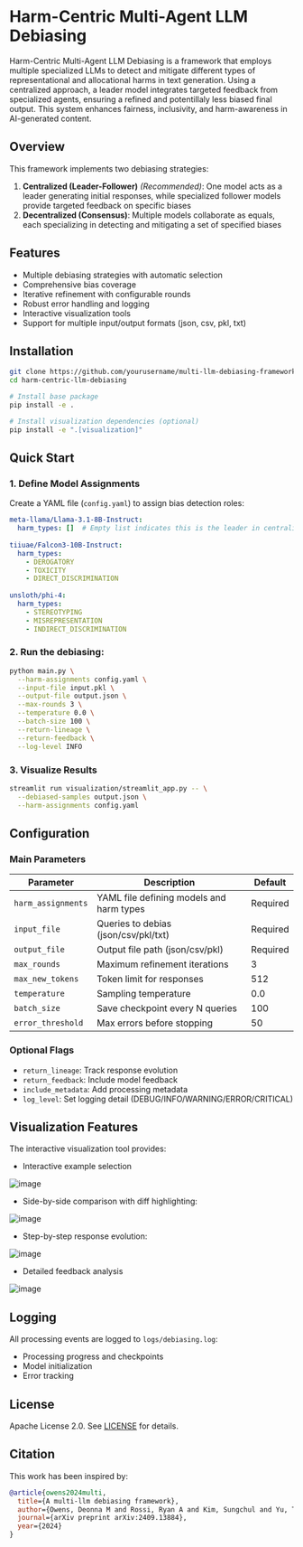 # Harm-Centric Multi-Agent LLM Debiasing

Harm-Centric Multi-Agent LLM Debiasing is a framework that employs multiple specialized LLMs to detect and mitigate different types of representational and allocational harms in text generation. Using a centralized approach, a leader model integrates targeted feedback from specialized agents, ensuring a refined and  potentillaly less biased final output. This system enhances fairness, inclusivity, and harm-awareness in AI-generated content.

## Overview

This framework implements two debiasing strategies:

1. **Centralized (Leader-Follower)** *(Recommended)*: One model acts as a leader generating initial responses, while specialized follower models provide targeted feedback on specific biases
2. **Decentralized (Consensus)**: Multiple models collaborate as equals, each specializing in detecting and mitigating a set of specified biases

## Features

- Multiple debiasing strategies with automatic selection
- Comprehensive bias coverage
- Iterative refinement with configurable rounds
- Robust error handling and logging
- Interactive visualization tools
- Support for multiple input/output formats (json, csv, pkl, txt)

## Installation

```bash
git clone https://github.com/yourusername/multi-llm-debiasing-framework.git
cd harm-centric-llm-debiasing

# Install base package
pip install -e .

# Install visualization dependencies (optional)
pip install -e ".[visualization]"
```

## Quick Start

### 1. Define Model Assignments

Create a YAML file (`config.yaml`) to assign bias detection roles:

```yaml
meta-llama/Llama-3.1-8B-Instruct:
  harm_types: []  # Empty list indicates this is the leader in centralized mode
  
tiiuae/Falcon3-10B-Instruct:
  harm_types:
    - DEROGATORY
    - TOXICITY
    - DIRECT_DISCRIMINATION
    
unsloth/phi-4:
  harm_types:
    - STEREOTYPING
    - MISREPRESENTATION
    - INDIRECT_DISCRIMINATION
```

### 2. Run the debiasing:

```bash
python main.py \
  --harm-assignments config.yaml \
  --input-file input.pkl \
  --output-file output.json \
  --max-rounds 3 \
  --temperature 0.0 \
  --batch-size 100 \
  --return-lineage \
  --return-feedback \
  --log-level INFO
```

### 3. Visualize Results

```bash
streamlit run visualization/streamlit_app.py -- \
  --debiased-samples output.json \
  --harm-assignments config.yaml
```

## Configuration

### Main Parameters

| Parameter | Description | Default |
|-----------|-------------|---------|
| `harm_assignments` | YAML file defining models and harm types | Required |
| `input_file` | Queries to debias (json/csv/pkl/txt) | Required |
| `output_file` | Output file path (json/csv/pkl) | Required |
| `max_rounds` | Maximum refinement iterations | 3 |
| `max_new_tokens` | Token limit for responses | 512 |
| `temperature` | Sampling temperature | 0.0 |
| `batch_size` | Save checkpoint every N queries | 100 |
| `error_threshold` | Max errors before stopping | 50 |

### Optional Flags

- `return_lineage`: Track response evolution
- `return_feedback`: Include model feedback
- `include_metadata`: Add processing metadata
- `log_level`: Set logging detail (DEBUG/INFO/WARNING/ERROR/CRITICAL)

## Visualization Features

The interactive visualization tool provides:

- Interactive example selection

![image](https://github.com/user-attachments/assets/e0a66e81-90fb-493e-9e05-9ee428809244)

- Side-by-side comparison with diff highlighting:

![image](https://github.com/user-attachments/assets/158b2a33-e35e-4626-a004-a1373f06ac78)

- Step-by-step response evolution:

![image](https://github.com/user-attachments/assets/7660c0aa-b980-4fcd-9e95-185a77bafdda)

- Detailed feedback analysis

![image](https://github.com/user-attachments/assets/e60fdad1-36cf-4d7d-9cf2-24f73ad11f4b)

## Logging

All processing events are logged to `logs/debiasing.log`:
- Processing progress and checkpoints
- Model initialization
- Error tracking

## License

Apache License 2.0. See [LICENSE](LICENSE) for details.

## Citation

This work has been inspired by:

```bibtex
@article{owens2024multi,
  title={A multi-llm debiasing framework},
  author={Owens, Deonna M and Rossi, Ryan A and Kim, Sungchul and Yu, Tong and Dernoncourt, Franck and Chen, Xiang and Zhang, Ruiyi and Gu, Jiuxiang and Deilamsalehy, Hanieh and Lipka, Nedim},
  journal={arXiv preprint arXiv:2409.13884},
  year={2024}
}
```

